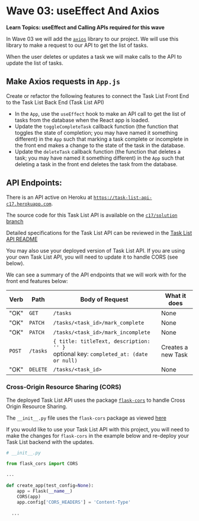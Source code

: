 # Wave 03:  useEffect And Axios

**Learn Topics: useEffect and Calling APIs required for this wave**

In Wave 03 we will add the [`axios`](https://github.com/axios/axios) library to our project.  We will use this library to make a request to our API to get the list of tasks.

When the user deletes or updates a task we will make calls to the API to update the list of tasks.

## Make Axios requests in `App.js`

Create or refactor the following features to connect the Task List Front End to the Task List Back End (Task List API)

- In the `App`, use the `useEffect` hook to make an API call to get the list of tasks from the database when the React app is loaded.
- Update the `toggleCompleteTask` callback function (the function that toggles the state of completion; you may have named it something different) in the `App` such that marking a task complete or incomplete in the front end makes a change to the state of the task in the database. 
- Update the `deleteTask` callback function (the function that deletes a task; you may have named it something different) in the `App` such that deleting a task in the front end deletes the task from the database. 

## API Endpoints:

There is an API active on Heroku at [`https://task-list-api-c17.herokuapp.com`](https://task-list-api-c17.herokuapp.com).

The source code for this Task List API is available on the [`c17/solution` branch](https://github.com/adagold/task-list-api/tree/c17/solution)

Detailed specifications for the Task List API can be reviewed in the [Task List API README](https://github.com/adagold/task-list-api/)

You may also use your deployed version of Task List API. If you are using your own Task List API, you will need to update it to handle CORS (see below).

We can see a summary of the API endpoints that we will work with for the front end features below:

| Verb  | Path  | Body of Request | What it does  |
|---|---|---|---|
"OK" | `GET`  | `/tasks`  | None | Retrieves a list of tasks  |
"OK"| `PATCH`  | `/tasks/<task_id>/mark_complete`  | None  | Marks a task complete   |
"OK"| `PATCH`  | `/tasks/<task_id>/mark_incomplete`  | None  | Marks a task incomplete   |
| `POST`  | `/tasks`  | `{ title: titleText, description: '' }` <br> optional key: `completed_at: (date or null)`  | Creates a new Task   |
"OK"| `DELETE`  | `/tasks/<task_id>`  | None  | Deletes a task |

### Cross-Origin Resource Sharing (CORS)

The deployed Task List API uses the package [`flask-cors`](https://flask-cors.readthedocs.io/en/latest/) to handle Cross Origin Resource Sharing.

The `__init__.py` file uses the `flask-cors` package as viewed [here](https://github.com/AdaGold/task-list-api/blob/c17/solution/app/__init__.py)

If you would like to use your Task List API with this project, you will need to make the changes for `flask-cors` in the example below and re-deploy your Task List backend with the updates.

  
```python
# __init__.py

from flask_cors import CORS
  
...
  
def create_app(test_config=None):
    app = Flask(__name__)
    CORS(app)
    app.config['CORS_HEADERS'] = 'Content-Type'
  
  ...
```



